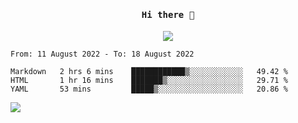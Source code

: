 <h4 align="center"><samp> Hi there 👋  </samp></h4>

<p align="center">
  
  <a href="https://github.com/bznick98">
    <img align="center" src="https://github-readme-stats.vercel.app/api?username=bznick98&&count_private=true&hide=issues,prs,contribs&show_icons=true&theme=gruvbox" />
  </a>
  
  <!--START_SECTION:waka-->

```text
From: 11 August 2022 - To: 18 August 2022

Markdown   2 hrs 6 mins    ████████████▒░░░░░░░░░░░░   49.42 %
HTML       1 hr 16 mins    ███████▒░░░░░░░░░░░░░░░░░   29.71 %
YAML       53 mins         █████▒░░░░░░░░░░░░░░░░░░░   20.86 %
```

<!--END_SECTION:waka-->
  
 
</p>

![](https://visitor-badge.glitch.me/badge?page_id=bznick98.bznick98)

